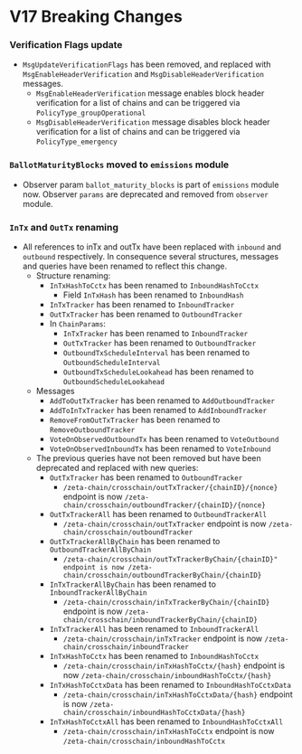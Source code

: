
# V17 Breaking Changes

### Verification Flags update

* `MsgUpdateVerificationFlags` has been removed, and replaced with `MsgEnableHeaderVerification` and `MsgDisableHeaderVerification` messages.
    * `MsgEnableHeaderVerification` message enables block header verification for a list of chains and can be triggered via `PolicyType_groupOperational`
    * `MsgDisableHeaderVerification` message disables block header verification for a list of chains and can be triggered via `PolicyType_emergency`

### `BallotMaturityBlocks` moved to `emissions` module

* Observer param `ballot_maturity_blocks` is part of `emissions` module now. Observer `params` are deprecated and removed from `observer` module.

### `InTx` and `OutTx` renaming

* All references to inTx and outTx have been replaced with `inbound` and `outbound` respectively. In consequence several structures, messages and queries have been renamed to reflect this change.
    * Structure renaming:
        * `InTxHashToCctx` has been renamed to `InboundHashToCctx`
            * Field `InTxHash` has been renamed to `InboundHash`
        * `InTxTracker` has been renamed to `InboundTracker`
        * `OutTxTracker` has been renamed to `OutboundTracker`
        * In `ChainParams`:
            * `InTxTracker` has been renamed to `InboundTracker`
            * `OutTxTracker` has been renamed to `OutboundTracker`
            * `OutboundTxScheduleInterval` has been renamed to `OutboundScheduleInterval`
            * `OutboundTxScheduleLookahead` has been renamed to `OutboundScheduleLookahead`
    * Messages
        * `AddToOutTxTracker` has been renamed to `AddOutboundTracker`
        * `AddToInTxTracker` has been renamed to `AddInboundTracker`
        * `RemoveFromOutTxTracker` has been renamed to `RemoveOutboundTracker`
        * `VoteOnObservedOutboundTx` has been renamed to `VoteOutbound`
        * `VoteOnObservedInboundTx` has been renamed to `VoteInbound`
    * The previous queries have not been removed but have been deprecated and replaced with new queries:
        * `OutTxTracker` has been renamed to `OutboundTracker`
            * `/zeta-chain/crosschain/outTxTracker/{chainID}/{nonce}` endpoint is now `/zeta-chain/crosschain/outboundTracker/{chainID}/{nonce}`
        * `OutTxTrackerAll` has been renamed to `OutboundTrackerAll`
            * `/zeta-chain/crosschain/outTxTracker` endpoint is now `/zeta-chain/crosschain/outboundTracker`
        * `OutTxTrackerAllByChain` has been renamed to `OutboundTrackerAllByChain`
            * `/zeta-chain/crosschain/outTxTrackerByChain/{chainID}" endpoint is now /zeta-chain/crosschain/outboundTrackerByChain/{chainID}`
        * `InTxTrackerAllByChain` has been renamed to `InboundTrackerAllByChain`
            * `/zeta-chain/crosschain/inTxTrackerByChain/{chainID}` endpoint is now `/zeta-chain/crosschain/inboundTrackerByChain/{chainID}`
        * `InTxTrackerAll` has been renamed to `InboundTrackerAll`
            * `/zeta-chain/crosschain/inTxTracker` endpoint is now `/zeta-chain/crosschain/inboundTracker`
        * `InTxHashToCctx` has been renamed to `InboundHashToCctx`
            * `/zeta-chain/crosschain/inTxHashToCctx/{hash}` endpoint is now `/zeta-chain/crosschain/inboundHashToCctx/{hash}`
        * `InTxHashToCctxData` has been renamed to `InboundHashToCctxData`
            * `/zeta-chain/crosschain/inTxHashToCctxData/{hash}` endpoint is now `/zeta-chain/crosschain/inboundHashToCctxData/{hash}`
        * `InTxHashToCctxAll` has been renamed to `InboundHashToCctxAll`
            * `/zeta-chain/crosschain/inTxHashToCctx` endpoint is now `/zeta-chain/crosschain/inboundHashToCctx`
